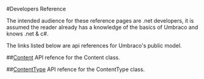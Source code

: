 #Developers Reference

The intended audience for these reference pages are .net developers, it is assumed the reader already has a knowledge of the basics of Umbraco and knows .net & c#.

The links listed below are api references for Umbraco's public model.

##[Content](Content.md)
API refence for the Content class. 

##[ContentType](ContentType.md)
API refence for the ContentType class. 